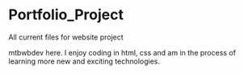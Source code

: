# Portfolio_Project
All current files for website project

mtbwbdev here. I enjoy coding in html, css and am in the process of learning more new and exciting technologies.
